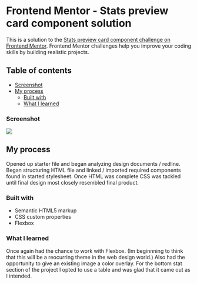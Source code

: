 # Frontend Mentor - Stats preview card component solution

This is a solution to the [Stats preview card component challenge on Frontend Mentor](https://www.frontendmentor.io/challenges/stats-preview-card-component-8JqbgoU62). Frontend Mentor challenges help you improve your coding skills by building realistic projects. 

## Table of contents

  - [Screenshot](#screenshot)
- [My process](#my-process)
  - [Built with](#built-with)
  - [What I learned](#what-i-learned)



### Screenshot


![](./_C__Users_Brian%2520Segura_Desktop_FrontEndMentor_stats-preview-card-component-main_index.html%20(2).png)

## My process

Opened up starter file and began analyzing design documents / redline. Began structuring HTML file and linked / imported required components found in started stylesheet. Once HTML was complete CSS was tackled until final design most closely resembled final product.

### Built with

- Semantic HTML5 markup
- CSS custom properties
- Flexbox



### What I learned

Once again had the chance to work with Flexbox. (Im beginnning to think that this will be a reocurring theme in the web design world.) Also had the opportunity to give an existing image a color overlay. For the bottom stat section of the project I opted to use a table and was glad that it came out as I intended. 

